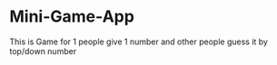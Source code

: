# Mini-Game-App
This is Game for 1 people give 1 number and other people guess it by top/down number
